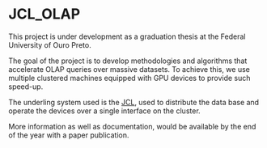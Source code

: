 # JCL_OLAP

This project is under development as a graduation thesis at the Federal University of Ouro Preto.

The goal of the project is to develop methodologies and algorithms that accelerate OLAP queries over massive datasets. To achieve this, we use multiple clustered machines equipped with GPU devices to provide such speed-up.

The underling system used is the [JCL](https://www.github.com/AndreJCL/JCL), used to distribute the data base and operate the devices over a single interface on the cluster.

More information as well as documentation, would be available by the end of the year with a paper publication.
